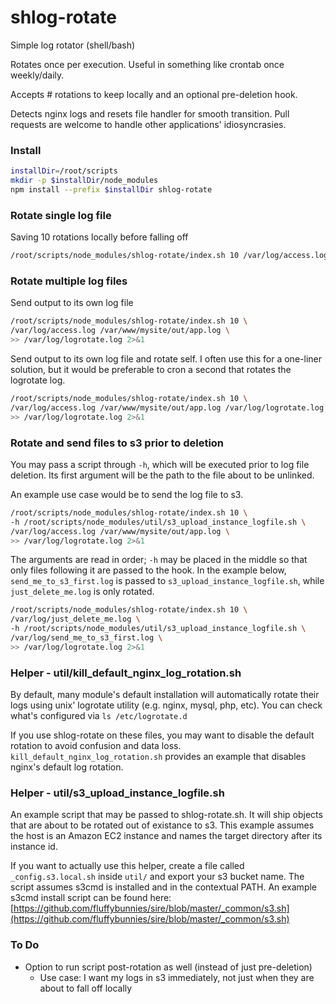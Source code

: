 # shlog-rotate
Simple log rotator (shell/bash)

Rotates once per execution. Useful in something like crontab once weekly/daily.

Accepts # rotations to keep locally and an optional pre-deletion hook.

Detects nginx logs and resets file handler for smooth transition. Pull requests are welcome to handle other applications' idiosyncrasies.


### Install
```bash
installDir=/root/scripts
mkdir -p $installDir/node_modules
npm install --prefix $installDir shlog-rotate
```


### Rotate single log file
Saving 10 rotations locally before falling off
```bash
/root/scripts/node_modules/shlog-rotate/index.sh 10 /var/log/access.log
```


### Rotate multiple log files
Send output to its own log file
```bash
/root/scripts/node_modules/shlog-rotate/index.sh 10 \
/var/log/access.log /var/www/mysite/out/app.log \
>> /var/log/logrotate.log 2>&1
```
Send output to its own log file and rotate self. I often use this for a one-liner solution, but it would be preferable to cron a second that rotates the logrotate log.
```bash
/root/scripts/node_modules/shlog-rotate/index.sh 10 \
/var/log/access.log /var/www/mysite/out/app.log /var/log/logrotate.log \
>> /var/log/logrotate.log 2>&1
```


### Rotate and send files to s3 prior to deletion
You may pass a script through `-h`, which will be executed prior to log file deletion. Its first argument will be the path to the file about to be unlinked.

An example use case would be to send the log file to s3.
```bash
/root/scripts/node_modules/shlog-rotate/index.sh 10 \
-h /root/scripts/node_modules/util/s3_upload_instance_logfile.sh \
/var/log/access.log /var/www/mysite/out/app.log \
>> /var/log/logrotate.log 2>&1
```

The arguments are read in order; `-h` may be placed in the middle so that only files following it are passed to the hook. In the example below, `send_me_to_s3_first.log` is passed to `s3_upload_instance_logfile.sh`, while `just_delete_me.log` is only rotated.
```bash
/root/scripts/node_modules/shlog-rotate/index.sh 10 \
/var/log/just_delete_me.log \
-h /root/scripts/node_modules/util/s3_upload_instance_logfile.sh \
/var/log/send_me_to_s3_first.log \
>> /var/log/logrotate.log 2>&1
```


### Helper - util/kill_default_nginx_log_rotation.sh
By default, many module's default installation will automatically rotate their logs using unix' logrotate utility (e.g. nginx, mysql, php, etc). You can check what's configured via `ls /etc/logrotate.d`

If you use shlog-rotate on these files, you may want to disable the default rotation to avoid confusion and data loss. `kill_default_nginx_log_rotation.sh` provides an example that disables nginx's default log rotation.


### Helper - util/s3_upload_instance_logfile.sh
An example script that may be passed to shlog-rotate.sh. It will ship objects that are about to be rotated out of existance to s3. This example assumes the host is an Amazon EC2 instance and names the target directory after its instance id.

If you want to actually use this helper, create a file called `_config.s3.local.sh` inside `util/` and export your s3 bucket name. The script assumes s3cmd is installed and in the contextual PATH. An example s3cmd install script can be found here: [https://github.com/fluffybunnies/sire/blob/master/_common/s3.sh](https://github.com/fluffybunnies/sire/blob/master/_common/s3.sh)



### To Do
- Option to run script post-rotation as well (instead of just pre-deletion)
	- Use case: I want my logs in s3 immediately, not just when they are about to fall off locally


